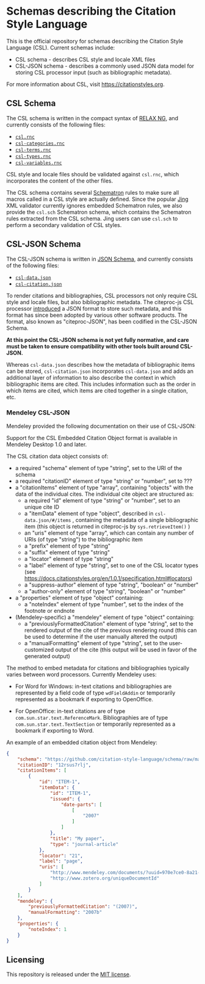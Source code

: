 # Schemas describing the Citation Style Language

<!--
When editing this file, use line breaks to separate sentences or phrases, rather than wrapping the text at a fixed character count.
This helps git produce clean diffs and keeps reflowing to minimum.
More info at https://rhodesmill.org/brandon/2012/one-sentence-per-line/
-->

This is the official repository for schemas describing the Citation Style Language (CSL).
Current schemas include:

* CSL schema - describes CSL style and locale XML files
* CSL-JSON schema - describes a commonly used JSON data model for storing CSL processor input
  (such as bibliographic metadata).

For more information about CSL, visit <https://citationstyles.org>.

## CSL Schema

The CSL schema is written in the compact syntax of [RELAX NG](http://relaxng.org/), 
and currently consists of the following files:

* [`csl.rnc`](csl.rnc)
* [`csl-categories.rnc`](csl-categories.rnc)
* [`csl-terms.rnc`](csl-terms.rnc)
* [`csl-types.rnc`](csl-types.rnc)
* [`csl-variables.rnc`](csl-variables.rnc)

CSL style and locale files should be validated against `csl.rnc`,
which incorporates the content of the other files.

The CSL schema contains several [Schematron](http://www.schematron.com/) rules to make sure all macros called in a CSL style are actually defined.
Since the popular [Jing](https://code.google.com/p/jing-trang/) XML validator currently ignores embedded Schematron rules, 
we also provide the `csl.sch` Schematron schema, which contains the Schematron rules extracted from the CSL schema.
Jing users can use `csl.sch` to perform a secondary validation of CSL styles.

## CSL-JSON Schema

The CSL-JSON schema is written in [JSON Schema](http://json-schema.org/), 
and currently consists of the following files:

* [`csl-data.json`](csl-data.json)
* [`csl-citation.json`](csl-citation.json)

To render citations and bibliographies, CSL processors not only require CSL style and locale files, but also bibliographic metadata.
The citeproc-js CSL processor [introduced](http://gsl-nagoya-u.net/http/pub/citeproc-doc.html#data-input) a JSON format to store such metadata, 
and this format has since been adopted by various other software products.
The format, also known as "citeproc-JSON", has been codified in the CSL-JSON Schema.

**At this point the CSL-JSON schema is not yet fully normative, and care must be taken to ensure compatibility with other tools built around CSL-JSON.**

Whereas `csl-data.json` describes how the metadata of bibliographic items can be stored, 
`csl-citation.json` incorporates `csl-data.json` and adds an additional layer of information to also describe the context in which bibliographic items are cited.
This includes information such as the order in which items are cited, 
which items are cited together in a single citation, etc.

### Mendeley CSL-JSON

Mendeley provided the following documentation on their use of CSL-JSON:

Support for the CSL Embedded Citation Object format is available in Mendeley Desktop 1.0 and later.

The CSL citation data object consists of:

* a required "schema" element of type "string", set to the URI of the schema
* a required "citationID" element of type "string" or "number", set to ???
* a "citationItems" element of type "array", containing "objects" with the data of the individual cites.
  The individual cite object are structured as:
  + a required "id" element of type "string" or "number", set to an unique cite ID
  + a "itemData" element of type "object", described in `csl-data.json/#/items` , 
    containing the metadata of a single bibliographic item
    (this object is returned in citeproc-js by `sys.retrieveItem()` )
  + an "uris" element of type "array", which can contain any number of URIs (of type "string") to the bibliographic item
  + a "prefix" element of type "string"
  + a "suffix" element of type "string"
  + a "locator" element of type "string"
  + a "label" element of type "string", set to one of the CSL locator types (see <https://docs.citationstyles.org/en/1.0.1/specification.html#locators>)
  + a "suppress-author" element of type "string", "boolean" or "number"
  + a "author-only" element of type "string", "boolean" or "number"
* a "properties" element of type "object" containing:
  + a "noteIndex" element of type "number", set to the index of the footnote or endnote
* (Mendeley-specific) a "mendeley" element of type "object" containing:
  + a "previouslyFormattedCitation" element of type "string", 
   set to the rendered output of the cite of the previous rendering round
   (this can be used to determine if the user manually altered the output)
  + a "manualFormatting" element of type "string",
    set to the user-customized output of the cite (this output will be used in favor of the generated output)

The method to embed metadata for citations and bibliographies typically varies between word processors.
Currently Mendeley uses:

* For Word for Windows:
  in-text citations and bibliographies are represented by a field code of type `wdFieldAddin` or temporarily represented as a bookmark if exporting to OpenOffice.

* For OpenOffice:
  in-text citations are of type `com.sun.star.text.ReferenceMark`.
  Bibliographies are of type `com.sun.star.text.TextSection` or temporarily represented as a bookmark if exporting to Word.

An example of an embedded citation object from Mendeley:

```json
{
    "schema": "https://github.com/citation-style-language/schema/raw/master/csl-citation.json",
    "citationID": "12rsus7rlj",
    "citationItems": [
        {
            "id": "ITEM-1",
            "itemData": {
                "id": "ITEM-1",
                "issued": {
                    "date-parts": [
                        [
                            "2007"
                        ]
                    ]
                },
                "title": "My paper",
                "type": "journal-article"
            },
            "locator": "21",
            "label": "page",
            "uris": [
                "http://www.mendeley.com/documents/?uuid=970e7ce0-8a21-482e-b7d6-e77794a2d37d",
                "http://www.zotero.org/uniqueDocumentId"
            ]
        }
    ],
    "mendeley": {
        "previouslyFormattedCitation": "(2007)",
        "manualFormatting": "2007b"
    },
    "properties": {
        "noteIndex": 1
    }
}
```

## Licensing

This repository is released under the [MIT license](LICENSE.txt).
